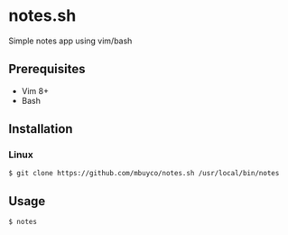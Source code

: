 # notes.sh
Simple notes app using vim/bash

## Prerequisites

- Vim 8+
- Bash

## Installation

### Linux
```shell
$ git clone https://github.com/mbuyco/notes.sh /usr/local/bin/notes
```

## Usage
```
$ notes
```
